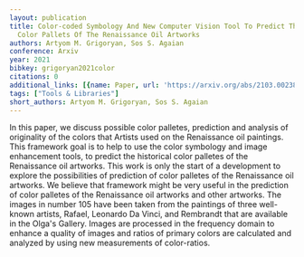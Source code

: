 ```yaml
---
layout: publication
title: Color-coded Symbology And New Computer Vision Tool To Predict The Historical
  Color Pallets Of The Renaissance Oil Artworks
authors: Artyom M. Grigoryan, Sos S. Agaian
conference: Arxiv
year: 2021
bibkey: grigoryan2021color
citations: 0
additional_links: [{name: Paper, url: 'https://arxiv.org/abs/2103.00238'}]
tags: ["Tools & Libraries"]
short_authors: Artyom M. Grigoryan, Sos S. Agaian
---
```

In this paper, we discuss possible color palletes, prediction and analysis of
originality of the colors that Artists used on the Renaissance oil paintings.
This framework goal is to help to use the color symbology and image enhancement
tools, to predict the historical color palletes of the Renaissance oil
artworks. This work is only the start of a development to explore the
possibilities of prediction of color palletes of the Renaissance oil artworks.
We believe that framework might be very useful in the prediction of color
palletes of the Renaissance oil artworks and other artworks. The images in
number 105 have been taken from the paintings of three well-known artists,
Rafael, Leonardo Da Vinci, and Rembrandt that are available in the Olga's
Gallery. Images are processed in the frequency domain to enhance a quality of
images and ratios of primary colors are calculated and analyzed by using new
measurements of color-ratios.